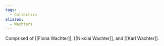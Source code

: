 ```yaml
---
tags:
  - Collective
aliases:
  - Wachters
---
```

Comprised of [[Fiona Wachter]], [[Nikolai Wachter]], and [[Karl Wachter]].